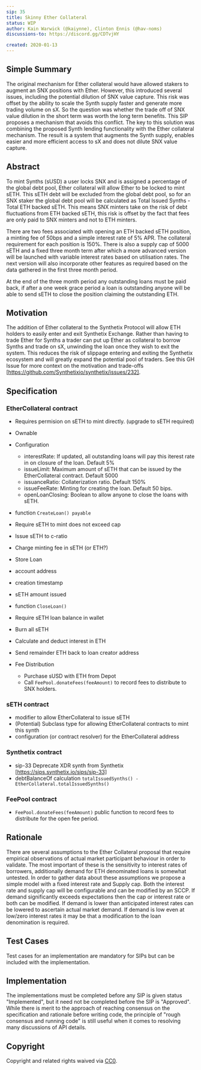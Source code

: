 ```yaml
---
sip: 35
title: Skinny Ether Collateral
status: WIP
author: Kain Warwick (@kaiynne), Clinton Ennis (@hav-noms)
discussions-to: https://discord.gg/CDTvjHY

created: 2020-01-13
---
```


<!--You can leave these HTML comments in your merged SIP and delete the visible duplicate text guides, they will not appear and may be helpful to refer to if you edit it again. This is the suggested template for new SIPs. Note that an SIP number will be assigned by an editor. When opening a pull request to submit your SIP, please use an abbreviated title in the filename, `sip-draft_title_abbrev.md`. The title should be 44 characters or less.-->

## Simple Summary
<!--"If you can't explain it simply, you don't understand it well enough." Provide a simplified and layman-accessible explanation of the SIP.-->
The original mechanism for Ether collateral would have allowed stakers to augment an SNX positions with Ether. However, this introduced several issues, including the potential dilution of SNX value capture. This risk was offset by the ability to scale the Synth supply faster and generate more trading volume on sX. So the question was whether the trade off of SNX value dilution in the short term was worth the long term benefits. This SIP proposes a mechanism that avoids this conflict. The key to this solution was combining the proposed Synth lending functionality with the Ether collateral mechanism. The result is a system that augments the Synth supply, enables easier and more efficient access to sX and does not dilute SNX value capture. 

## Abstract
<!--A short (~200 word) description of the technical issue being addressed.-->
To mint Synths (sUSD) a user locks SNX and is assigned a percentage of the global debt pool, Ether collateral will allow Ether to be locked to mint sETH. This sETH debt will be excluded from the global debt pool, so for an SNX staker the global debt pool will be calculated as Total Issued Synths - Total ETH backed sETH. This means SNX minters take on the risk of debt fluctuations from ETH backed sETH, this risk is offset by the fact that fees are only paid to SNX minters and not to ETH minters. 

There are two fees associated with opening an ETH backed sETH position, a minting fee of 50bps and a simple interest rate of 5% APR. The collateral requirement for each position is 150%. There is also a supply cap of 5000 sETH and a fixed three month term after which a more advanced version will be launched with variable interest rates based on utilisation rates. The next version will also incorporate other features as required based on the data gathered in the first three month period.

At the end of the three month period any outstanding loans must be paid back, if after a one week grace period a loan is outstanding anyone will be able to send sETH to close the position claiming the outstanding ETH.

## Motivation
<!--The motivation is critical for SIPs that want to change Synthetix. It should clearly explain why the existing protocol specification is inadequate to address the problem that the SIP solves. SIP submissions without sufficient motivation may be rejected outright.-->
The addition of Ether collateral to the Synthetix Protocol will allow ETH holders to easily enter and exit Synthetix Exchange. Rather than having to trade Ether for Synths a trader can put up Ether as collateral to borrow Synths and trade on sX, unwinding the loan once they wish to exit the system. This reduces the risk of slippage entering and exiting the Synthetix ecosystem and will greatly expand the potential pool of traders. See this GH Issue for more context on the motivation and trade-offs [https://github.com/Synthetixio/synthetix/issues/232].

## Specification
<!--The technical specification should describe the syntax and semantics of any new feature.-->

### EtherCollateral contract 
 - Requires permision on sETH to mint directly. (upgrade to sETH required)
 - Ownable
 - Configuration
   - interestRate: If updated, all outstanding loans will pay this iterest rate in  on closure of the loan. Default 5%
   - issueLimit: Maximum amount of sETH that can be issued by the EtherCollateral contract. Default 5000
   - issuanceRatio: Collaterization ratio. Default 150%
   - issueFeeRate: Minting for creating the loan. Default 50 bips. 
   - openLoanClosing: Boolean to allow anyone to close the loans with sETH. 
   
   
 - function `CreateLoan() payable` 
  - Require sETH to mint does not exceed cap 
  - Issue sETH to c-ratio
  - Charge minting fee in sETH (or ETH?)
  - Store Loan
   - account address
   - creation timestamp
   - sETH amount issued
  
 - function `CloseLoan()` 
  - Require sETH loan balance in wallet
  - Burn all sETH
  - Calculate and deduct interest in ETH
  - Send remainder ETH back to loan creator address
   - Fee Distribution
     - Purchase sUSD with ETH from Depot
     - Call `FeePool.donateFees(feeAmount)` to record fees to distribute to SNX holders.  

### sETH contract 
 - modifier to allow EtherCollateral to issue sETH
 - (Potential) Subclass type for allowing EtherCollateral contracts to mint this synth
 - configuration (or contract resolver) for the EtherCollateral address
 
 ### Synthetix contract 
  - sip-33 Deprecate XDR synth from Synthetix [https://sips.synthetix.io/sips/sip-33]
  - debtBalanceOf calculation `totalIssuedSynths() - EtherCollateral.totalIssuedSynths()`

 ### FeePool contract 
  - `FeePool.donateFees(feeAmount)` public function to record fees to distribute for the open fee period.  

## Rationale
<!--The rationale fleshes out the specification by describing what motivated the design and why particular design decisions were made. It should describe alternate designs that were considered and related work, e.g. how the feature is supported in other languages. The rationale may also provide evidence of consensus within the community, and should discuss important objections or concerns raised during discussion.-->
There are several assumptions to the Ether Collateral proposal that require empirical observations of actual market participant behaviour in order to validate. The most important of these is the sensitivity to interest rates of borrowers, additionally demand for ETH denominated loans is somewhat untested. In order to gather data about these assumptions we propose a simple model with a fixed interest rate and Supply cap. Both the interest rate and supply cap will be configurable and can be modified by an SCCP. If demand significantly exceeds expectations then the cap or interest rate or both can be modified. If demand is lower than anticipated interest rates can be lowered to ascertain actual market demand. If demand is low even at low/zero interest rates it may be that a modification to the loan denomination is required. 

## Test Cases
<!--Test cases for an implementation are mandatory for SIPs but can be included with the implementation..-->
Test cases for an implementation are mandatory for SIPs but can be included with the implementation.

## Implementation
<!--The implementations must be completed before any SIP is given status "Implemented", but it need not be completed before the SIP is "Approved". While there is merit to the approach of reaching consensus on the specification and rationale before writing code, the principle of "rough consensus and running code" is still useful when it comes to resolving many discussions of API details.-->
The implementations must be completed before any SIP is given status "Implemented", but it need not be completed before the SIP is "Approved". While there is merit to the approach of reaching consensus on the specification and rationale before writing code, the principle of "rough consensus and running code" is still useful when it comes to resolving many discussions of API details.

## Copyright
Copyright and related rights waived via [CC0](https://creativecommons.org/publicdomain/zero/1.0/).
